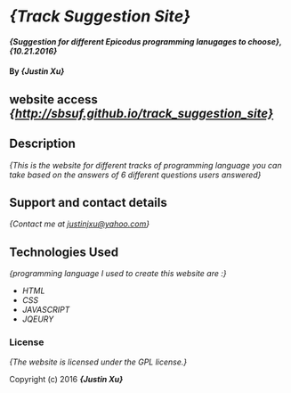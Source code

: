 # _{Track Suggestion Site}_

#### _{Suggestion for different Epicodus programming lanugages to choose}, {10.21.2016}_

#### By _**{Justin Xu}**_

## website access _{http://sbsuf.github.io/track_suggestion_site}_

## Description

_{This is the website for different tracks of programming language you can take based on the answers of 6 different questions users answered}_

## Support and contact details

_{Contact me at justinjxu@yahoo.com}_

## Technologies Used

_{programming language I used to create this website are :}_
* _HTML_
* _CSS_
* _JAVASCRIPT_
* _JQEURY_

### License

*{The website is licensed under the GPL license.}*

Copyright (c) 2016 **_{Justin Xu}_**
